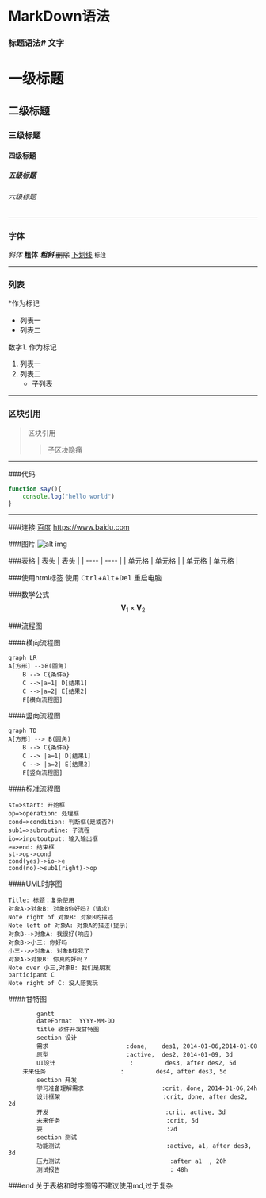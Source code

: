 # MarkDown语法
### 标题语法# 文字
# 一级标题
## 二级标题
### 三级标题
#### 四级标题
##### 五级标题
###### 六级标题

****

### 字体
*斜体*
**粗体**
***粗斜***
~~删除~~
<u>下划线</u>
`标注`


****

### 列表
\*作为标记
* 列表一
* 列表二

数字1. 作为标记

1. 列表一
2. 列表二
   * 子列表

*****

### 区块引用
> 区块引用
> > 子区块隐痛

*****

###代码

```javascript
function say(){
    console.log("hello world")
}
```
*****

###连接
[百度](https://www.baidu.com])
https://www.baidu.com


###图片
![alt img](https://www.runoob.com/wp-content/uploads/2019/03/iconfinder_markdown_298823.png)


###表格
|  表头   | 表头  |
|  ----  | ----  |
| 单元格  | 单元格 |
| 单元格  | 单元格 |

###使用html标签
使用 <kbd>Ctrl</kbd>+<kbd>Alt</kbd>+<kbd>Del</kbd> 重启电脑

###数学公式
$$
\mathbf{V}_1 \times \mathbf{V}_2
$$


###流程图

####横向流程图
```mermaid
graph LR
A[方形] -->B(圆角)
    B --> C{条件a}
    C -->|a=1| D[结果1]
    C -->|a=2| E[结果2]
    F[横向流程图]
```

####竖向流程图
```mermaid
graph TD
A[方形] --> B(圆角)
    B --> C{条件a}
    C --> |a=1| D[结果1]
    C --> |a=2| E[结果2]
    F[竖向流程图]
```

####标准流程图
```flow
st=>start: 开始框
op=>operation: 处理框
cond=>condition: 判断框(是或否?)
sub1=>subroutine: 子流程
io=>inputoutput: 输入输出框
e=>end: 结束框
st->op->cond
cond(yes)->io->e
cond(no)->sub1(right)->op
```

####UML时序图
```sequence
Title: 标题：复杂使用
对象A->对象B: 对象B你好吗?（请求）
Note right of 对象B: 对象B的描述
Note left of 对象A: 对象A的描述(提示)
对象B-->对象A: 我很好(响应)
对象B->小三: 你好吗
小三-->>对象A: 对象B找我了
对象A->对象B: 你真的好吗？
Note over 小三,对象B: 我们是朋友
participant C
Note right of C: 没人陪我玩
```

####甘特图
```mermaid
        gantt
        dateFormat  YYYY-MM-DD
        title 软件开发甘特图
        section 设计
        需求                      :done,    des1, 2014-01-06,2014-01-08
        原型                      :active,  des2, 2014-01-09, 3d
        UI设计                     :         des3, after des2, 5d
    未来任务                     :         des4, after des3, 5d
        section 开发
        学习准备理解需求                      :crit, done, 2014-01-06,24h
        设计框架                             :crit, done, after des2, 2d
        开发                                 :crit, active, 3d
        未来任务                              :crit, 5d
        耍                                   :2d
        section 测试
        功能测试                              :active, a1, after des3, 3d
        压力测试                               :after a1  , 20h
        测试报告                               : 48h
```



###end
关于表格和时序图等不建议使用md,过于复杂
